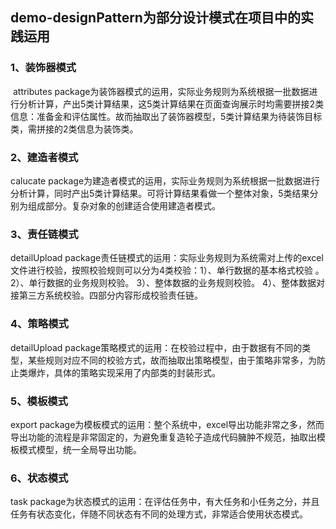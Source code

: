 ## demo-designPattern为部分设计模式在项目中的实践运用 

### 1、装饰器模式

​	attributes package为装饰器模式的运用，实际业务规则为系统根据一批数据进行分析计算，产出5类计算结果，这5类计算结果在页面查询展示时均需要拼接2类信息：准备金和评估属性。故而抽取出了装饰器模型，5类计算结果为待装饰目标类，需拼接的2类信息为装饰类。 

### 2、建造者模式

calucate package为建造者模式的运用，实际业务规则为系统根据一批数据进行分析计算，同时产出5类计算结果。可将计算结果看做一个整体对象，5类结果分别为组成部分。复杂对象的创建适合使用建造者模式。 

### 3、责任链模式

detailUpload package责任链模式的运用：实际业务规则为系统需对上传的excel文件进行校验，按照校验规则可以分为4类校验：1）、单行数据的基本格式校验 。2）、单行数据的业务规则校验。 3）、整体数据的业务规则校验。 4）、整体数据对接第三方系统校验。四部分内容形成校验责任链。

### 4、策略模式

detailUpload package策略模式的运用：在校验过程中，由于数据有不同的类型，某些规则对应不同的校验方式，故而抽取出策略模型，由于策略非常多，为防止类爆炸，具体的策略实现采用了内部类的封装形式。 

### 5、模板模式

export package为模板模式的运用：整个系统中，excel导出功能非常之多，然而导出功能的流程是非常固定的，为避免重复造轮子造成代码臃肿不规范，抽取出模板模式模型，统一全局导出功能。 

### 6、状态模式

task package为状态模式的运用：在评估任务中，有大任务和小任务之分，并且任务有状态变化，伴随不同状态有不同的处理方式，非常适合使用状态模式。